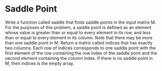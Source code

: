# Saddle Point
Write a function called saddle that finds saddle points in the input matrix M. For the purposes of this problem, a saddle point is defined as an element whose value is greater than or equal to every element in its row, and less than or equal to every element in its column. Note that there may be more than one saddle point in M. Return a matrix called indices that has exactly two columns. Each row of indices corresponds to one saddle point with the first element of the row containing the row index of the saddle point and the second element containing the column index. If there is no saddle point in M, then indices is the empty array.
